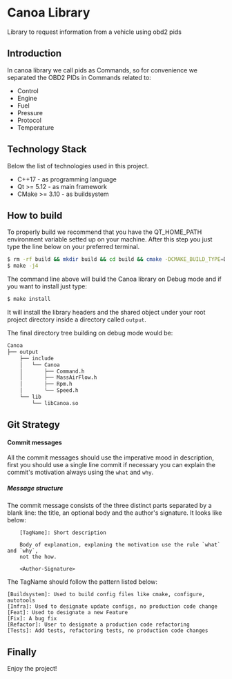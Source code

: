 # Canoa Library
Library to request information from a vehicle using obd2 pids

## Introduction
In canoa library we call pids as Commands, so for convenience we separated the
OBD2 PIDs in Commands related to:
* Control
* Engine
* Fuel
* Pressure
* Protocol
* Temperature

## Technology Stack
Below the list of technologies used in this project.
* C++17 - as programming language
* Qt >= 5.12 - as main framework
* CMake >= 3.10 - as buildsystem

## How to build

To properly build we recommend that you have the QT_HOME_PATH environment variable setted up
on your machine. After this step you just type the line below on your preferred terminal.
```bash
$ rm -rf build && mkdir build && cd build && cmake -DCMAKE_BUILD_TYPE=Debug ..
$ make -j4

```

The command line above will build the Canoa library on Debug mode and if you want
to install just type:

```bash
$ make install
```

It will install the library headers and the shared object under your root project
directory inside a directory called `output`.

The final directory tree building on debug mode would be:
```bash
Canoa
├── output
    ├── include
    │   └── Canoa
    │       ├── Command.h
    │       ├── MassAirFlow.h
    │       ├── Rpm.h
    │       └── Speed.h
    └── lib
        └── libCanoa.so
```

## Git Strategy
#### Commit messages
All the commit messages should use the imperative mood in description, first you should use a single line commit
if necessary you can explain the commit's motivation always using the `what` and `why`.

##### Message structure
The commit message consists of the three distinct parts separated by a blank line: the title,
an optional body and the author's signature. It looks like below:
```
    [TagName]: Short description

    Body of explanation, explaning the motivation use the rule `what` and `why`,
    not the how.

    <Author-Signature>
```

The TagName should follow the pattern listed below:

```
[Buildsystem]: Used to build config files like cmake, configure, autotools
[Infra]: Used to designate update configs, no production code change
[Feat]: Used to designate a new Feature
[Fix]: A bug fix
[Refactor]: User to designate a production code refactoring
[Tests]: Add tests, refactoring tests, no production code changes
```

## Finally
Enjoy the project!
